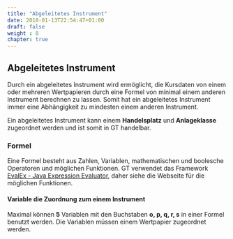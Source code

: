 ```yaml
---
title: "Abgeleitetes Instrument"
date: 2018-01-13T22:54:47+01:00
draft: false
weight : 8
chapter: true
---
```

## Abgeleitetes Instrument
Durch ein abgeleitetes Instrument wird ermöglicht, die Kursdaten von einem oder mehreren Wertpapieren durch eine Formel von minimal einem anderen Instrument berechnen zu lassen. Somit hat ein abgeleitetes Instrument immer eine Abhängigkeit zu mindesten einem anderen Instrument.

Ein abgeleitetes Instrument kann einem **Handelsplatz** und **Anlageklasse** zugeordnet werden und ist somit in GT handelbar.

### Formel
Eine Formel besteht aus Zahlen, Variablen, mathematischen und boolesche Operatoren und möglichen Funktionen. GT verwendet das Framework [EvalEx - Java Expression Evaluator](//github.com/uklimaschewski/EvalEx), daher siehe die Webseite für die möglichen Funktionen.

#### Variable die Zuordnung zum einem Instrument 
Maximal können **5** Variablen mit den Buchstaben **o, p, q, r, s** in einer Formel benutzt werden. Die Variablen müssen einem Wertpapier zugeordnet werden.